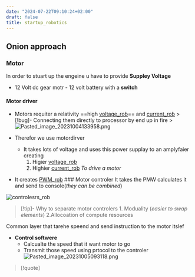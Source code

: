 ```yaml
---
date: "2024-07-22T09:10:24+02:00"
draft: false
title: startup_robotics
---
```


## Onion approach

### Motor

In order to stuart up the engeine u have to provide **Suppley Voltage**
- 12 Volt dc gear motr - 12 volt battery with a **switch**

#### Motor driver

-   Motors requiter a relativity ==high
    [voltage_rob](/Notes/posts/voltage_rob)== and
    [current_rob](/Notes/posts/current_rob) >\[!bug\]- Connecting them
    directly to processor by end up in
    fire >![Pasted_image_20231004133958.png](/Notes/Pasted_image_20231004133958.png)

-   Therefor we use motordirver

    -   It takes lots of voltage and uses this power supplay to an
        amplyfaier creating
        1.  Higier [voltage_rob](/Notes/posts/voltage_rob)
        2.  Highier [current_rob](/Notes/posts/current_rob) *To drive a
            motor*

-   It creates [PWM_rob](/Notes/posts/PWM_rob) ### Motor controler It
    takes the PMW calculates it and send to console(*they can be
    combined*)

![controlesrs_rob](/Notes/posts/controlesrs_rob)

> \[!tip\]- Why to separate motor controlers 1. Moduality (*easier to
> swap elements*) 2.Allocoation of compute resources

Common layer that tarehe speend and send instruction to the motor itslef

-   **Control softwere**
    -   Calcualte the speed that it want motor to go
    -   Transmit those speed using prtocol to the controler
        ![Pasted_image_20231005093118.png](/Notes/Pasted_image_20231005093118.png)

> \[!quote\]
